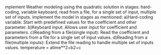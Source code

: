mplement Weather modeling using the quadratic solution in stages: hard-coding, variable keyboard, read from a file, for a single set of input, multiple set of inputs. implement the model in stages as mentioned: a)Hard-coding variable: Start with predefined values for the coefficient and other parameter. b)Keyboard input: Allows user input for coefficient and parameters. c)Reading from a file(single input): Read the coefficient and parameters from a file for a single set of input values. d)Reading from a file(multiple inputs): Extend the file reading to handle multiple set of inputs values. temperature = atime**2+b2+c
